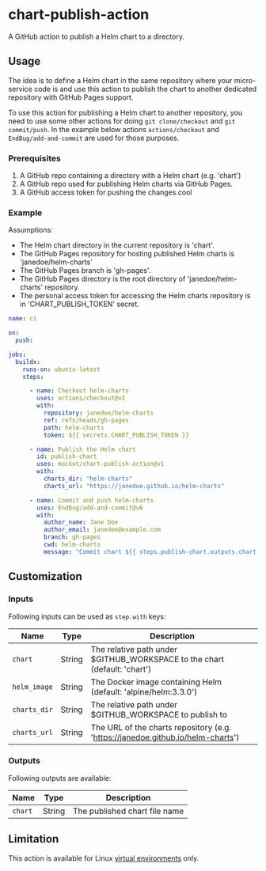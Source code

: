 # chart-publish-action

A GitHub action to publish a Helm chart to a directory.

## Usage

The idea is to define a Helm chart in the same repository where your micro-service code is and use this action to publish the chart to another dedicated repository with GitHub Pages support.

To use this action for publishing a Helm chart to another repository, you need to use some other actions for doing `git clone/checkout` and `git commit/push`. In the example below actions `actions/checkout` and `EndBug/add-and-commit` are used for those purposes.

### Prerequisites

1. A GitHub repo containing a directory with a Helm chart (e.g. 'chart')
1. A GitHub repo used for publishing Helm charts via GitHub Pages.
1. A GitHub access token for pushing the changes.cool

### Example

Assumptions:

* The Helm chart directory in the current repository is 'chart'.
* The GitHub Pages repository for hosting published Helm charts is 'janedoe/helm-charts'
* The GitHub Pages branch is 'gh-pages'.
* The GitHub Pages directory is the root directory of 'janedoe/helm-charts' repository.
* The personal access token for accessing the Helm charts repository is in 'CHART_PUBLISH_TOKEN' secret.

```yaml
name: ci

on:
  push:

jobs:
  buildx:
    runs-on: ubuntu-latest
    steps:

      - name: Checkout helm-charts
        uses: actions/checkout@v2
        with:
          repository: janedoe/helm-charts
          ref: refs/heads/gh-pages
          path: helm-charts
          token: ${{ secrets.CHART_PUBLISH_TOKEN }}

      - name: Publish the Helm chart
        id: publish-chart
        uses: moikot/chart-publish-action@v1
        with:
          charts_dir: "helm-charts"
          charts_url: "https://janedoe.github.io/helm-charts"

      - name: Commit and push helm-charts
        uses: EndBug/add-and-commit@v6
        with:
          author_name: Jane Doe
          author_email: janedoe@example.com
          branch: gh-pages
          cwd: helm-charts
          message: "Commit chart ${{ steps.publish-chart.outputs.chart }}"
```

## Customization

### Inputs

Following inputs can be used as `step.with` keys:

| Name               | Type    | Description                       |
|--------------------|---------|-----------------------------------|
| `chart`          | String  | The relative path under $GITHUB_WORKSPACE to the chart (default: 'chart') |
| `helm_image`           | String  | The Docker image containing Helm (default: 'alpine/helm:3.3.0') |
| `charts_dir`      | String     | The relative path under $GITHUB_WORKSPACE to publish to |
| `charts_url`  | String  | The URL of the charts repository (e.g. 'https://janedoe.github.io/helm-charts') |

### Outputs

Following outputs are available:

| Name          | Type    | Description                           |
|---------------|---------|---------------------------------------|
| `chart`        | String  | The published chart file name |

## Limitation

This action is available for Linux [virtual environments](https://docs.github.com/en/actions/reference/virtual-environments-for-github-hosted-runners#supported-virtual-environments-and-hardware-resources) only.